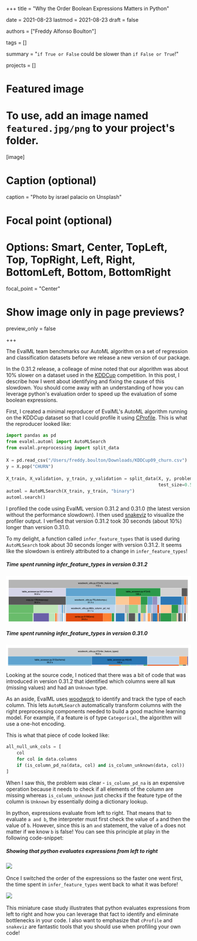 +++
title = "Why the Order Boolean Expressions Matters in Python"

date = 2021-08-23
lastmod = 2021-08-23
draft = false

authors = ["Freddy Alfonso Boulton"]

tags = []

summary = "`if True or False` could be slower than `if False or True`!"

projects = []

# Featured image
# To use, add an image named `featured.jpg/png` to your project's folder. 
[image]
  # Caption (optional)
  caption = "Photo by israel palacio on Unsplash"

  # Focal point (optional)
  # Options: Smart, Center, TopLeft, Top, TopRight, Left, Right, BottomLeft, Bottom, BottomRight
  focal_point = "Center"

  # Show image only in page previews?
  preview_only = false

+++

The EvalML team benchmarks our AutoML algorithm on a set of regression and classification datasets before we release a new version of our package.

In the 0.31.2 release, a colleage of mine noted that our algorithm was about 10% slower on a dataset used in the [KDDCup](https://kdd.org/kdd-cup) competition. In this post, I describe how I went about identifying and fixing the cause of this slowdown. You should come away with an understanding of how you can leverage python's evaluation order to speed up the evaluation of some boolean expressions.

First, I created a minimal reproducer of EvalML's AutoML algorithm running on the KDDCup dataset so that I could profile it using [CProfile](https://docs.python.org/3/library/profile.html#module-cProfile). This is what the reproducer looked like:

```python
import pandas as pd
from evalml.automl import AutoMLSearch
from evalml.preprocessing import split_data

X = pd.read_csv("/Users/freddy.boulton/Downloads/KDDCup09_churn.csv")
y = X.pop("CHURN")

X_train, X_validation, y_train, y_validation = split_data(X, y, problem_type="binary",
                                                          test_size=0.5, random_seed=0)
automl = AutoMLSearch(X_train, y_train, "binary")
automl.search()
```

I profiled the code using EvalML version 0.31.2 and 0.31.0 (the latest version without the performance slowdown). I then used [snakeviz](https://jiffyclub.github.io/snakeviz/) to visualize the profiler output. I verfied that version 0.31.2 took 30 seconds (about 10%) longer than version 0.31.0.

To my delight, a function called `infer_feature_types` that is used during `AutoMLSearch` took about 30 seconds longer with version 0.31.2. It seems like the slowdown is entirely attributed to a change in `infer_feature_types`!

##### Time spent running infer_feature_types in version 0.31.2
![](profile_0.31.2.png)


##### Time spent running infer_feature_types in version 0.31.0
![](profile_0.31.0.png)

Looking at the source code, I noticed that there was a bit of code that was introduced in version 0.31.2 that identified which columns were all `NaN` (missing values) and had an `Unknown` type.

As an aside, EvalML uses [woodwork](https://woodwork.alteryx.com/en/stable/) to identify and track the type of each column. This lets `AutoMLSearch` automatically transform columns with the right preprocessing components needed to build a good machine learning model. For example, if a feature is of type `Categorical`, the algorithm will use a one-hot encoding. 

This is what that piece of code looked like:

```python
all_null_unk_cols = [
    col
    for col in data.columns
    if (is_column_pd_na(data, col) and is_column_unknown(data, col))
]
```

When I saw this, the problem was clear - `is_column_pd_na` is an expensive operation because it needs to check if all elements of the column are missing whereas `is_column_unknown` just checks if the feature type of the column is `Unknown` by essentially doing a dictionary lookup. 

In python, expressions evaluate from left to right. That means that to evaluate `a and b`, the interpreter must first check the value of `a` and then the value of `b`. However, since this is an `and` statement, the value of `a` does not matter if we know `b` is false! You can see this principle at play in the following code-snippet:

##### Showing that python evaluates expressions from left to right
![](ipython_timing.png)

Once I switched the order of the expressions so the faster one went first, the time spent in ``infer_feature_types`` went back to what it was before!

![](after_fix.png)

This miniature case study illustrates that python evaluates expressions from left to right and how you can leverage that fact to identify and eliminate bottlenecks in your code. I also want to emphasize that `cProfile` and `snakeviz` are fantastic tools that you should use when profiling your own code!